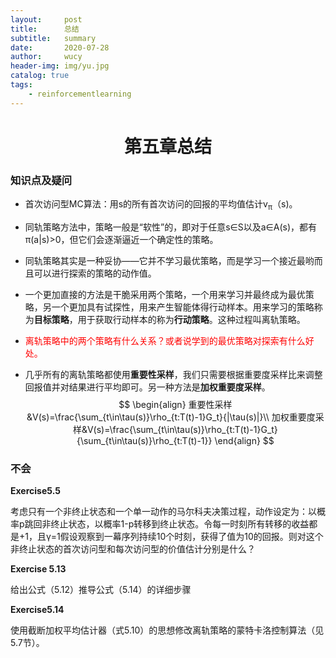 ```yaml
---
layout:     post
title:      总结
subtitle:   summary
date:       2020-07-28
author:     wucy
header-img: img/yu.jpg
catalog: true
tags:
    - reinforcementlearning
---
```



# <center>第五章总结</center>

### 知识点及疑问

* 首次访问型MC算法：用s的所有首次访问的回报的平均值估计v<sub>&pi;</sub>（s)。
* 同轨策略方法中，策略一般是“软性”的，即对于任意s&in;S以及a&in;A(s)，都有&pi;(a|s)>0，但它们会逐渐逼近一个确定性的策略。

* 同轨策略其实是一种妥协——它并不学习最优策略，而是学习一个接近最哟而且可以进行探索的策略的动作值。

* 一个更加直接的方法是干脆采用两个策略，一个用来学习并最终成为最优策略，另一个更加具有试探性，用来产生智能体得行动样本。用来学习的策略称为**目标策略**，用于获取行动样本的称为**行动策略**。这种过程叫离轨策略。

* <font color="red">离轨策略中的两个策略有什么关系？或者说学到的最优策略对探索有什么好处。</font>

* 几乎所有的离轨策略都使用**重要性采样**，我们只需要根据重要度采样比来调整回报值并对结果进行平均即可。另一种方法是**加权重要度采样**。
  $$
  \begin{align}
  重要性采样 &V(s)=\frac{\sum_{t\in\tau(s)}\rho_{t:T(t)-1}G_t}{|\tau(s)|}\\
  加权重要度采样&V(s)=\frac{\sum_{t\in\tau(s)}\rho_{t:T(t)-1}G_t}{\sum_{t\in\tau(s)}\rho_{t:T(t)-1}}
  \end{align}
  $$

### 不会

**Exercise5.5**

考虑只有一个非终止状态和一个单一动作的马尔科夫决策过程，动作设定为：以概率p跳回非终止状态，以概率1-p转移到终止状态。令每一时刻所有转移的收益都是+1，且&gamma;=1假设观察到一幕序列持续10个时刻，获得了值为10的回报。则对这个非终止状态的首次访问型和每次访问型的价值估计分别是什么？

**Exercise 5.13**

给出公式（5.12）推导公式（5.14）的详细步骤

**Exercise5.14**

使用截断加权平均估计器（式5.10）的思想修改离轨策略的蒙特卡洛控制算法（见5.7节）。